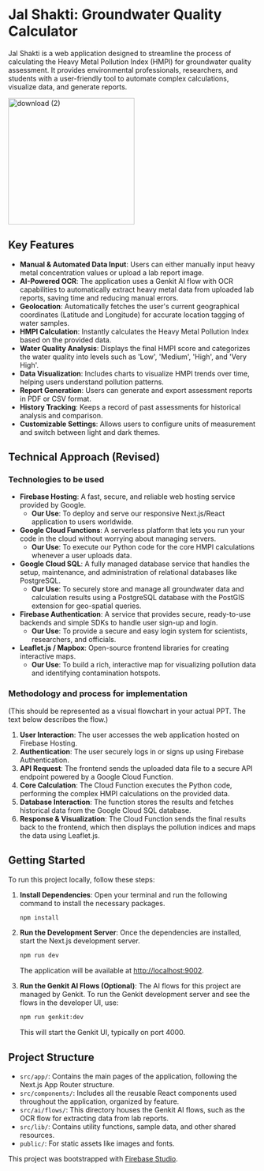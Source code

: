 # Jal Shakti: Groundwater Quality Calculator

Jal Shakti is a web application designed to streamline the process of calculating the Heavy Metal Pollution Index (HMPI) for groundwater quality assessment. It provides environmental professionals, researchers, and students with a user-friendly tool to automate complex calculations, visualize data, and generate reports.

<img width="256" height="256" alt="download (2)" src="https://github.com/user-attachments/assets/017ae20d-8ef4-4e4a-b772-8991689130ce" />

## Key Features

- **Manual & Automated Data Input**: Users can either manually input heavy metal concentration values or upload a lab report image.
- **AI-Powered OCR**: The application uses a Genkit AI flow with OCR capabilities to automatically extract heavy metal data from uploaded lab reports, saving time and reducing manual errors.
- **Geolocation**: Automatically fetches the user's current geographical coordinates (Latitude and Longitude) for accurate location tagging of water samples.
- **HMPI Calculation**: Instantly calculates the Heavy Metal Pollution Index based on the provided data.
- **Water Quality Analysis**: Displays the final HMPI score and categorizes the water quality into levels such as 'Low', 'Medium', 'High', and 'Very High'.
- **Data Visualization**: Includes charts to visualize HMPI trends over time, helping users understand pollution patterns.
- **Report Generation**: Users can generate and export assessment reports in PDF or CSV format.
- **History Tracking**: Keeps a record of past assessments for historical analysis and comparison.
- **Customizable Settings**: Allows users to configure units of measurement and switch between light and dark themes.

## Technical Approach (Revised)

### Technologies to be used

*   **Firebase Hosting**: A fast, secure, and reliable web hosting service provided by Google.
    *   **Our Use**: To deploy and serve our responsive Next.js/React application to users worldwide.
*   **Google Cloud Functions**: A serverless platform that lets you run your code in the cloud without worrying about managing servers.
    *   **Our Use**: To execute our Python code for the core HMPI calculations whenever a user uploads data.
*   **Google Cloud SQL**: A fully managed database service that handles the setup, maintenance, and administration of relational databases like PostgreSQL.
    *   **Our Use**: To securely store and manage all groundwater data and calculation results using a PostgreSQL database with the PostGIS extension for geo-spatial queries.
*   **Firebase Authentication**: A service that provides secure, ready-to-use backends and simple SDKs to handle user sign-up and login.
    *   **Our Use**: To provide a secure and easy login system for scientists, researchers, and officials.
*   **Leaflet.js / Mapbox**: Open-source frontend libraries for creating interactive maps.
    *   **Our Use**: To build a rich, interactive map for visualizing pollution data and identifying contamination hotspots.

### Methodology and process for implementation

(This should be represented as a visual flowchart in your actual PPT. The text below describes the flow.)

1.  **User Interaction**: The user accesses the web application hosted on Firebase Hosting.
2.  **Authentication**: The user securely logs in or signs up using Firebase Authentication.
3.  **API Request**: The frontend sends the uploaded data file to a secure API endpoint powered by a Google Cloud Function.
4.  **Core Calculation**: The Cloud Function executes the Python code, performing the complex HMPI calculations on the provided data.
5.  **Database Interaction**: The function stores the results and fetches historical data from the Google Cloud SQL database.
6.  **Response & Visualization**: The Cloud Function sends the final results back to the frontend, which then displays the pollution indices and maps the data using Leaflet.js.

## Getting Started

To run this project locally, follow these steps:

1.  **Install Dependencies**:
    Open your terminal and run the following command to install the necessary packages.

    ```bash
    npm install
    ```

2.  **Run the Development Server**:
    Once the dependencies are installed, start the Next.js development server.

    ```bash
    npm run dev
    ```

    The application will be available at [http://localhost:9002](http://localhost:9002).

3.  **Run the Genkit AI Flows (Optional)**:
    The AI flows for this project are managed by Genkit. To run the Genkit development server and see the flows in the developer UI, use:
    ```bash
    npm run genkit:dev
    ```
    This will start the Genkit UI, typically on port 4000.

## Project Structure

- `src/app/`: Contains the main pages of the application, following the Next.js App Router structure.
- `src/components/`: Includes all the reusable React components used throughout the application, organized by feature.
- `src/ai/flows/`: This directory houses the Genkit AI flows, such as the OCR flow for extracting data from lab reports.
- `src/lib/`: Contains utility functions, sample data, and other shared resources.
- `public/`: For static assets like images and fonts.

This project was bootstrapped with [Firebase Studio](https://firebase.google.com/docs/studio).
